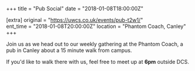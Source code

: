 +++
title = "Pub Social"
date = "2018-01-08T18:00:00Z"

[extra]
original = "https://uwcs.co.uk/events/pub-t2w1/"    
ent_time = "2018-01-08T20:00:00Z"
location = "Phantom Coach, Canley"
+++

Join us as we head out to our weekly gathering at the Phantom Coach, a pub in Canley about a 15 minute walk from campus.

  

If you'd like to walk there with us, feel free to meet up at **6pm** outside DCS.

